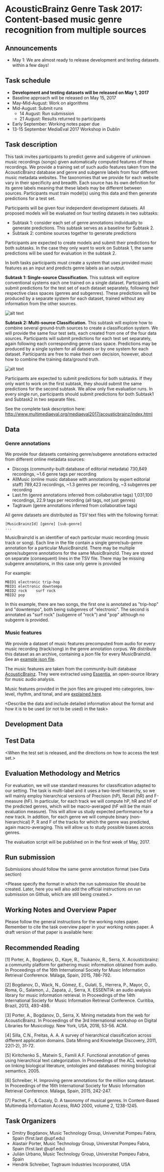# AcousticBrainz Genre Task 2017: Content-based music genre recognition from multiple sources
## Announcements
- May 1: We are almost ready to release development and testing datasets within a few days!

## Task schedule
- **Development and testing datasets will be released on May 1, 2017**
- Baseline approach will be released on May 15, 2017
- May-Mid-August: Work on algorithms
- Mid-August: Submit runs
    - 14 August: Run submission
    - 21 August: Results returned to participants
- Early September: Working notes paper due
- 13-15 September MediaEval 2017 Workshop in Dublin
 
## Task description
This task invites participants to predict genre and subgenre of unknown music recordings (songs) given automatically computed features of those recordings. We provide a training set of such audio features taken from the AcousticBrainz database and genre and subgenre labels from four different music metadata websites. The taxonomies that we provide for each website vary in their specificity and breadth. Each source has its own definition for its genre labels meaning that these labels may be different between sources. Participants must train model(s) using this data and then generate predictions for a test set. 

Participants will be given four independent development datasets. All proposed models will be evaluated on four testing datasets in two subtasks:

- Subtask 1: consider each set of genre annotations individually to generate predictions. This subtask serves as a baseline for Subtask 2.
- Subtask 2: combine sources together to generate predictions

Participants are expected to create models and submit their predictions for both subtasks. In the case they only want to work on Subtask 1, the same predictions will be used for evaluation in the subtask 2.


In both tasks participants must create a system that uses provided music features as an input and predicts genre labels as an output.

**Subtask 1: Single-source Classification.** 
This subtask will explore conventional systems each one trained on a single dataset. Participants will submit predictions for the test set of each dataset separately, following their respective class spaces (genres and subgenres). These predictions will be produced by a separate system for each dataset, trained without any information from the other sources.

![alt text](img/ab_subtask1.jpeg)

**Subtask 2: Multi-source Classification.**
This subtask will explore how to combine several ground-truth sources to create a classification system. We will provide the same four test sets, each created from one of the four data sources. Participants will submit predictions for each test set separately, again following each corresponding genre class space. Predictions may be produced by a single system for all datasets or by one system for each dataset. Participants are free to make their own decision, however, about how to combine the training data/ground truth.

![alt text](img/ab_subtask2.jpeg)

Participants are expected to submit predictions for both subtasks. If they only want to work on the first subtask, they should submit the same predictions for the second subtask. We allow only five evaluation runs. 
In every single run, participants should submit predictions for both Subtask1 and Subtask2 in two separate files. 


See the complete task description here: http://www.multimediaeval.org/mediaeval2017/acousticbrainz/index.html

## Data
### Genre annotations
We provide four datasets containing genre/subgenre annotations extracted from different online metadata sources:

- Discogs (community-built database of editorial metadata) 730,849 recordings, ~1.6 genre tags per recording
- AllMusic (online music database with annotations by expert editorial staff) 789,423 recordings, ~1.3 genres per recording, ~3 subgenres per recording
- Last.fm (genre annotations inferred from collaborative tags) 1,031,100 recordings, 22.9 tags per recording (all tags, not just genres)
- Tagtraum (genre annotations inferred from collaborative tags)

All genre datasets are distributed as TSV text files with the following format: 
```
[MusicBrainzId] [genre] [sub-genre]
...
```
MusicBrainzId is an identifier of each particular music recording (music track or song). Each line in the file contain a single genre/sub-genre annotation for a particular MusicBrainzId. There may be multiple genre/subgenre annotations for the same MusicBrainzId. They are stored on separate (consequent) lines in the TSV file. There may be missing subgenre annotations, in this case only genre is provided

For example:

```
MBID1 electronic trip-hop
MBID1 electronic downtempo
MBID2 rock    surf rock
MBID2 pop
```

In this example, there are two songs, the first one is annotated as "trip-hop" and "downtempo", both being subgenres of "electronic". The second is annotated as "surf rock" (subgenre of "rock") and "pop" although no subgenre is provided. 

### Music features
We provide a dataset of music features precomputed from audio for every music recording (track/song) in the genre annotation corpus. We distribute this dataset as an archive, containing a json file for every MusicBrainzId. See an [example json file](http://acousticbrainz.org/a3b8950a-d1f8-49b9-b88f-89f38726f332/low-level/view?n=0). 

The music features are taken from the community-built database [AcousticBrainz](http://acousticbrainz.org). They were extracted using [Essentia](http://essentia.upf.edu), an open-source library for music audio analysis.

Music features provided in the json files are grouped into categories, low-level, rhythm, and tonal, and are [explained here](http://essentia.upf.edu/documentation/streaming_extractor_music.html#music-descriptors).


<Describe the data and include detailed information about the format and how it is to be used (or not to be used) in the task>
 
## Development Data
<Add the directions on how to access the development data.>
 
## Test Data
<When the test set is released, and the directions on how to access the test set.>
 
## Evaluation Methodology and Metrics

For evaluation, we will use standard measures for classification adapted to our setting. The task is multi-label and it uses a two-level hierarchy, so we will mainly employ hierarchical versions of Precision (hP), Recall (hR) and F-measure (hF). In particular, for each track we will compute hP, hR and hF of the predicted genres, which will be macro-averaged (hF will be the main evaluation measure). This will allow us study expected performance for a new track. In addition, for each genre we will compute binary (non-hierarchical) P, R and F of the tracks for which the genre was predicted, again macro-averaging. This will allow us to study possible biases across genres.

The evaluation script will be published on in the first week of May, 2017.

<Add the exact information about how the task will be evaluated. Participants need to know exactly how their runs will be ranked.>
 
## Run submission

Submissions should follow the same genre annotation format (see Data section)

<Please specify the format in which the run submission file should be created. Later, here you will also add the official instructions on run submission on Github, which are still being created.>
 
 
## Working Notes and Overview Paper
Please follow the general instructions for the working notes paper. Remember to cite the task overview paper in your working notes paper. A draft version of that paper is available here: <Link to be added when the test data is released>
 
## Recommended Reading
[1] Porter, A., Bogdanov, D., Kaye, R., Tsukanov, R., Serra, X. Acousticbrainz: a community platform for gathering music information obtained from audio. In Proceedings of the 16th International Society for Music Information Retrieval Conference. Málaga, Spain, 2015, 786-792.

[2] Bogdanov, D., Wack, N., Gómez, E., Gulati, S., Herrera, P., Mayor, O., Roma, G., Salamon, J., Zapata, J., Serra, X. ESSENTIA: an audio analysis library for music information retrieval. In Proceedings of the 14th International Society for Music Information Retrieval Conference. Curitiba, Brazil, 2013, 493-498.

[3] Porter, A., Bogdanov, D., Serra, X. Mining metadata from the web for AcousticBrainz. In Proceedings of the 3rd International workshop on Digital Libraries for Musicology. New York, USA, 2016, 53-56. ACM.

[4] Silla, C.N., Freitas, A. A. A survey of hierarchical classification across different application domains. Data Mining and Knowledge Discovery, 2011, 22(1-2), 31-72.

[5] Kiritchenko S., Matwin S., Famili A.F. Functional annotation of genes using hierarchical text categorization. In Proceedings of the ACL workshop on linking biological literature, ontologies and databases: mining biological semantics. 2005.

[6] Schreiber, H. Improving genre annotations for the million song dataset. In Proceedings of the 16th International Society for Music Information Retrieval Conference. Málaga, Spain, 2015, 242-247.

[7] Pachet, F., & Cazaly, D. A taxonomy of musical genres. In Content-Based Multimedia Information Access, RIAO 2000, volume 2, 1238-1245. 

## Task Organizers
- Dmitry Bogdanov, Music Technology Group, Universitat Pompeu Fabra, Spain (first.last @upf.edu)
- Alastair Porter, Music Technology Group, Universitat Pompeu Fabra, Spain (first.last @upf.edu)
- Julián Urbano, Music Technology Group, Universitat Pompeu Fabra, Spain
- Hendrik Schreiber, Tagtraum Industries Incorporated, USA 

